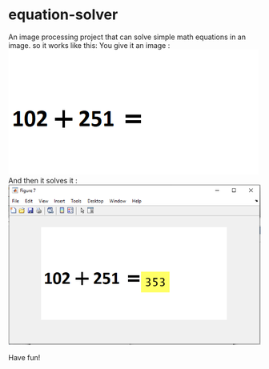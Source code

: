 # equation-solver
An image processing project that can solve simple math equations in an image.
so it works like this:
You give it an image :
![alt text](https://github.com/amir-shiati/equation-solver/blob/master/pg/k2.png)
And then it solves it :
![alt text](https://github.com/amir-shiati/equation-solver/blob/master/pg/Results/k2.PNG)

Have fun!

